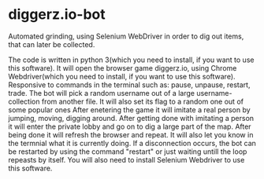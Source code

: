 # diggerz.io-bot
Automated grinding, using Selenium WebDriver in order to dig out items, that can later be collected.

The code is written in python 3(which you need to install, if you want to use this software).
It will open the browser game diggerz.io, using Chrome Webdriver(which you need to install, if you want to use this software).
Responsive to commands in the terminal such as: pause, unpause, restart, trade.
The bot will pick a random username out of a large username-collection from another file.
It will also set its flag to a random one out of some popular ones
After enetering the game it will imitate a real person by jumping, moving, digging around.
After getting done with imitating a person it will enter the private lobby and go on to dig a large part of the map.
After being done it will refresh the browser and repeat.
It will also let you know in the termnial what it is currently doing.
If a disconnection occurs, the bot can be restarted by using the command "restart" or just waiting untill the loop repeasts by itself.
You will also need to install Selenium Webdriver to use this software.
